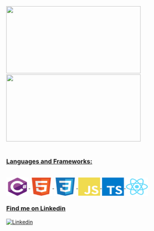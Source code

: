 ﻿<div>
  <a href="https://github.com/Dani701-32">
  <img height="180em" width="360em" src="https://readme-stats-dani701-32.vercel.app/api?username=Dani701-32&show_icons=true&theme=dark&include_all_commits=true&count_private=true"/>
  <img height="180em" width="360em" src="https://readme-stats-dani701-32.vercel.app/api/top-langs/?username=Dani701-32&theme=dark&layout=compact&langs_count=6"/>
</div>
  <br>

### Languages and Frameworks:

<div style="display: inline_block"><br>
  <img align="center" alt="C#" height="50" width="60" src="https://raw.githubusercontent.com/devicons/devicon/master/icons/csharp/csharp-original.svg">
  <img align="center" alt="HTML" height="50" width="60" src="https://raw.githubusercontent.com/devicons/devicon/master/icons/html5/html5-original.svg">
  <img align="center" alt="CSS" height="50" width="60" src="https://raw.githubusercontent.com/devicons/devicon/master/icons/css3/css3-original.svg">
  <img align="center" alt="Js" height="50" width="60" src="https://raw.githubusercontent.com/devicons/devicon/master/icons/javascript/javascript-plain.svg">
  <img align="center" alt="Js" height="50" width="60" src="https://raw.githubusercontent.com/devicons/devicon/master/icons/typescript/typescript-original.svg">
  <img align="center" alt="C#" height="50" width="60" src="https://raw.githubusercontent.com/devicons/devicon/master/icons/react//react-original.svg">
</div>
 
 ### Find me on Linkedin
  
<div>
  <a href="linkedin.com/in/daniel-henrique-cabral-20089119a" target="_blank">
   <img align="center" alt="Linkedin" height="50" width="60" src="https://cdn.jsdelivr.net/gh/devicons/devicon/icons/linkedin/linkedin-original.svg">
  </a>
</div>
